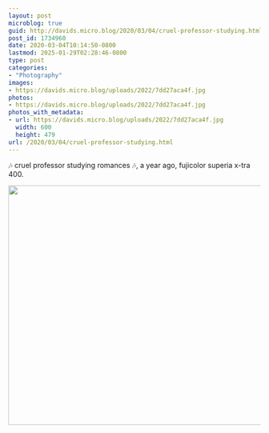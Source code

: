 ```yaml
---
layout: post
microblog: true
guid: http://davids.micro.blog/2020/03/04/cruel-professor-studying.html
post_id: 1734960
date: 2020-03-04T10:14:50-0800
lastmod: 2025-01-29T02:28:46-0800
type: post
categories:
- "Photography"
images:
- https://davids.micro.blog/uploads/2022/7dd27aca4f.jpg
photos:
- https://davids.micro.blog/uploads/2022/7dd27aca4f.jpg
photos_with_metadata:
- url: https://davids.micro.blog/uploads/2022/7dd27aca4f.jpg
  width: 600
  height: 479
url: /2020/03/04/cruel-professor-studying.html
---
```

🎶 cruel professor studying romances 🎶, a year ago, fujicolor superia x-tra 400.

<img src="/uploads/2022/7dd27aca4f.jpg" width="600" height="479" alt="">
